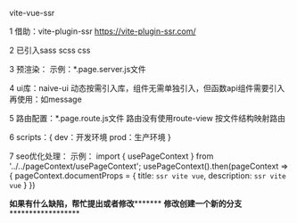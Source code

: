 vite-vue-ssr

1 借助：vite-plugin-ssr
  https://vite-plugin-ssr.com/

2 已引入sass scss css

3 预渲染：
  示例：*.page.server.js文件

4 ui库：naive-ui
  动态按需引入库，组件无需单独引入，但函数api组件需要引入再使用：如message

5 路由配置：*.page.route.js文件
  路由没有使用route-view
  按文件结构映射路由

6 scripts：{
    dev：开发环境
    prod：生产环境
  }

7 seo优化处理：
  示例：
  import { usePageContext } from '../../pageContext/usePageContext';
  usePageContext().then(pageContext => {
    pageContext.documentProps = {
      title: `ssr vite vue`,
      description: `ssr vite vue`
    }
  })

****如果有什么缺陷，帮忙提出或者修改***********
****修改创建一个新的分支**********************
